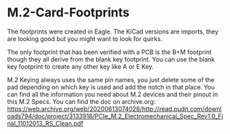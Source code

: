 # M.2-Card-Footprints

The footprints were created in Eagle. The KiCad versions are imports, they are looking good but you might want to look for quirks.

The only footprint that has been verified with a PCB is the B+M footprint though they all derive from the blank key footprint.
You can use the blank key footprint to create any other key like A or E Key.

M.2 Keying always uses the same pin names, you just delete some of the pad depending on which key is used and add the notch in that place.
You can find all the information you need about M.2 devices and their pinout in this M.2 Specs. You can find the doc on archive.org: https://web.archive.org/web/20200613074028/http://read.pudn.com/downloads794/doc/project/3133918/PCIe_M.2_Electromechanical_Spec_Rev1.0_Final_11012013_RS_Clean.pdf